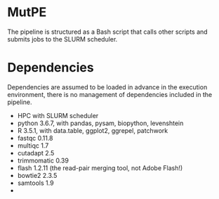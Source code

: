 # MutPE

The pipeline is structured as a Bash script that calls other scripts and submits jobs to the SLURM scheduler.


# Dependencies

Dependencies are assumed to be loaded in advance in the execution environment, there is no management of dependencies included in the pipeline.

* HPC with SLURM scheduler
* python 3.6.7, with pandas, pysam, biopython, levenshtein
* R 3.5.1, with data.table, ggplot2, ggrepel, patchwork
* fastqc 0.11.8
* multiqc 1.7
* cutadapt 2.5
* trimmomatic 0.39
* flash 1.2.11 (the read-pair merging tool, not Adobe Flash!)
* bowtie2 2.3.5
* samtools 1.9
* 
